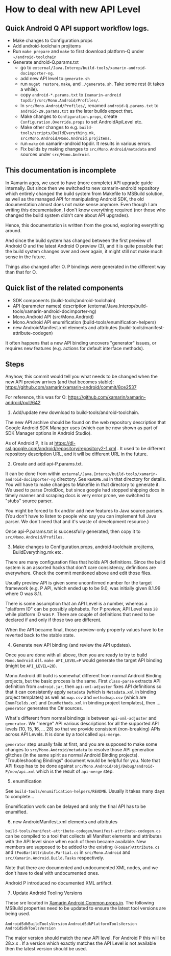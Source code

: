 
# How to deal with new API Level


## Quick Android Q API support workflow logs.

- Make changes to Configuration.props
- Add android-toolchain projitems
- Run `make prepare` and `make` to first download platform-Q under `~/android-toolchain`
- Generate android-Q.params.txt
  - go to `external/Java.Interop/build-tools/xamarin-android-docimporter-ng`.
  - add new API level to `generate.sh`
  - run `nuget restore`, `make`, and `./generate.sh`. Take some rest (it takes a while).
  - copy `android-*.params.txt` to `{xamarin-android topdir}/src/Mono.Android/Profiles/`.
  - In `src/Mono.Android/Profiles/`, renamed `android-Q.params.txt` to `android-29.params.txt` as the later builds expect that.
  - Make changes to `Configuration.props`, create `Configuration.Override.props` to set AndroidApiLevel etc.
  - Make other changes to e.g. `build-tools/scripts/BuildEverything.mk`, `src/Mono.Android/Mono.Android.projitems`.
  - run `make` on xamarin-android topdir. It results in various errors.
  - Fix builds by making changes to `src/Mono.Android/metadata` and sources under `src/Mono.Android`.

## This documentation is incomplete

In Xamarin ages, we used to have (more complete) API upgrade guide internally. But since then we switched to new xamarin-android repository which entirely changed the build system from Makefile to MSBuild solution, as well as the managed API for manipulating Android SDK, the old documentation almost does not make sense anymore. Even though I am writing this documentation, I don't know everything required (nor those who changed the build system didn't care about API upgrades).

Hence, this documentation is written from the ground,  exploring everything around.

And since the build system has changed between the first preview of Android O and the latest Android O preview (3), and it is quite possible that the build system changes over and over again, it might still not make much sense in the future.

Things also changed after O. P bindings were generated in the different way than that for O.

## Quick list of the related components

- SDK components (build-tools/android-toolchain)
- API (parameter names) description (external/Java.Interop/build-tools/xamarin-android-docimporter-ng)
- Mono.Android API (src/Mono.Android)
- Mono.Android API enumification (build-tools/enumification-helpers)
- new AndroidManifest.xml elements and attributes (build-tools/manifest-attribute-codegen)

It often happens that a new API binding uncovers "generator" issues, or requires new features (e.g. actions for default interface methods).

## Steps

Anyhow, this commit would tell you what needs to be changed when the new API preview arrives (and that becomes stable): https://github.com/xamarin/xamarin-android/commit/8ce2537

For reference, this was for O: https://github.com/xamarin/xamarin-android/pull/642

1) Add/update new download to build-tools/android-toolchain.

The new API archive should be found on the web repository description
that Google Android SDK Manager uses (which can be now shown as part
of SDK Manager options in Android Studio).

As of Android P, it is at https://dl-ssl.google.com/android/repository/repository2-1.xml . It used to be different repository description URL, and it will be different URL in the future.

2) Create and add api-P.params.txt.

It can be done from within `external/Java.Interop/build-tools/xamarin-android-docimporter-ng` directory. See `README.md` in that directory for details. You will have to make changes to Makefile in that directory to generate it. We used to parse DroidDoc, but since google had stopped shipping docs in timely manner and scraping docs is very error prone, we switched to "stubs" source parser.

You might be forced to fix and/or add new features to Java source parsers. (You don't have to listen to people who say you can implement full Java parser. We don't need that and it's waste of development resource.)

Once api-P.params.txt is successfully generated, then copy it to `src/Mono.Android/Profiles`.

3) Make changes to Configuration.props, android-toolchain.projitems, BuildEverything.mk etc.

There are many configuration files that holds API definitions. Since the build system is an assorted hacks that don't care consistency, definitions are everywhere. Check the commit mentioned above and edit those files.

Usually preview API is given some unconfirmed number for the target framework (e.g. P API, which ended up to be 9.0, was initially given 8.1.99 where O was 8.1).

There is some assumption that an API Level is a number, whereas a "platform ID" can be possibly alphabets. For P preview, API Level was `28` while platform ID was `P`. There are couple of definitions that need to be declared if and only if those two are different.

When the API became final, those preview-only property values have to be reverted back to the stable state.

4) Generate new API binding (and review the API updates).

Once you are done with all above, then you are ready to try to build `Mono.Android.dll`. `make API_LEVEL=P` would generate the target API binding (might be `API_LEVEL=28`).

Mono.Android.dll build is somewhat different from normal Android Binding projects, but the basic process is the same. First `class-parse` extracts API definition from `android.jar`, then `api-xml-adjuster` fixes API definitions so that it can consistently apply `metadata` (which is `Metadata.xml` in binding project templates) as well as `map.csv` and `methodmap.csv` (which are `EnumFields.xml` and `EnumMethods.xml` in binding project templates), then ... `generator` generates the C# sources.

What's different from normal bindings is between `api-xml-adjuster` and `generator`. We "merge" API various descriptions for all the supported API levels (10, 15, 16, ... 28) so that we provide consistent (non-breaking) APIs across API Levels. It is done by a tool called `api-merge`.

`generator` step usually fails at first, and you are supposed to make some changes to `src/Mono.Android/metadata` to resolve those API generation glitches (in the same spirit as normal Android Binding projects). "Troubleshooting Bindings" document would be helpful for you. Note that API fixup has to be done against `src/Mono.Android/obj/Debug/android-P/mcw/api.xml` which is the result of `api-merge` step.

5) enumification

See `build-tools/enumification-helpers/README`. Usually it takes many days to complete...

Enumification work can be delayed and only the final API has to be enumified.

6) new AndroidManifest.xml elements and attributes

`build-tools/manifest-attribute-codegen/manifest-attribute-codegen.cs` can be compiled to a tool that collects all Manifest elements and attributes with the API level since when each of them became available. New members are supposed to be added to the existing `(FooBar)Attribute.cs` and `(FooBar)Attribute.Partial.cs` in `src/Mono.Android` and `src/Xamarin.Android.Build.Tasks` respectively.

Note that there are documented and undocumented XML nodes, and we don't have to deal with undocumented ones.

Android P introduced no documented XML artifact.

7) Update Android Tooling Versions

These sre located in [Xamarin.Android.Common.props.in](../../src/Xamarin.Android.Build.Tasks/Xamarin.Android.Common.props.in). The following MSBuild properties need to be updated to ensure 
the latest tool versions are being used.

`AndroidSdkBuildToolsVersion`
`AndroidSdkPlatformToolsVersion`
`AndroidSdkToolsVersion`

The major version should match the new API level. For Android P this will be 28.x.x . If a version which exactly matches the API Level is not available then the latest version should be used.



